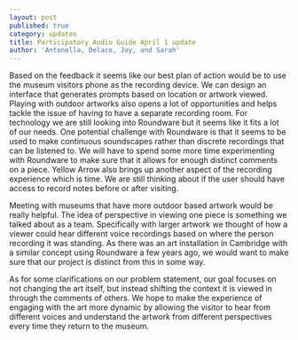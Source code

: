```yaml
---
layout: post
published: true
category: updates
title: Participatory Audio Guide April 1 update
author: 'Antonella, Delace, Joy, and Sarah'
---
```

Based on the feedback it seems like our best plan of action would be to use the museum visitors phone as the recording device. We can design an interface that generates prompts based on location or artwork viewed. Playing with outdoor artworks also opens a lot of opportunities and helps tackle the issue of having to have a separate recording room. For technology we are still looking into Roundware but it seems like it fits a lot of our needs. One potential challenge with Roundware is that it seems to be used to make continuous soundscapes rather than discrete recordings that can be listened to. We will have to spend some more time experimenting with Roundware to make sure that it allows for enough distinct comments on a piece. Yellow Arrow also brings up another aspect of the recording experience which is time. We are still thinking about if the user should have access to record notes before or after visiting. 

Meeting with museums that have more outdoor based artwork would be really helpful. The idea of perspective in viewing one piece is something we talked about as a team. Specifically with larger artwork we thought of how a viewer could hear different voice recordings based on where the person recording it was standing. As there was an art installation in Cambridge with a similar concept using Roundware a few years ago, we would want to make sure that our project is distinct from this in some way. 

As for some clarifications on our problem statement, our goal focuses on not changing the art itself, but instead shifting the context it is viewed in through the comments of others. We hope to make the experience of engaging with the art more dynamic by allowing the visitor to hear from different voices and understand the artwork from different perspectives every time they return to the museum. 
